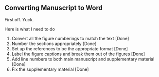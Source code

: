## Converting Manuscript to Word

First off.  Yuck.

Here is what I need to do

1. Convert all the figure numberings to match the text [Done]
2. Number the sections appropriately [Done]
3. Set up the references to be the appropriate format [Done]
4. Label the figure captions and break them out of the figures [Done]
5. Add line numbers to both main manuscript and supplementary material [Done]
4. Fix the supplementary material [Done]